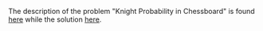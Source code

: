 The description of the problem "Knight Probability in Chessboard" is found [here](https://leetcode.com/problems/knight-probability-in-chessboard/description/) while the solution [here](https://github.com/aurimas13/Solutions-To-Problems/blob/main/LeetCode/Python%20Solutions/Knight%20Probability%20in%20Chessboard/knight.py). 

